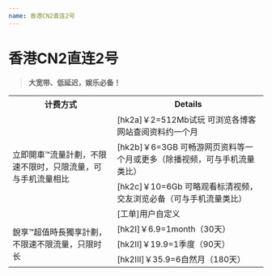 ```yaml
---
name: 香港CN2直连2号
---
```


# 香港CN2直连2号

> **大宽带、低延迟，娱乐必备！**

<table>
<tr>
<th>计费方式</th>
<th>Details</th>
</tr>
<tr>
<td rowspan="4">立即開車™流量計劃，不限速不限时，只限流量，可与手机流量相比</td>
<td>[hk2a]￥2=512Mb试玩 可浏览各博客网站查阅资料约一个月</td>
</tr>
<tr>
<td>[hk2b]￥6=3GB 可畅游网页资料等一个月或更多（除播视频，可与手机流量类比）</td>
</tr>
<tr>
<td>[hk2c]￥10=6Gb 可略观看标清视频，交友浏览必备（可与手机流量类比）</td>
</tr>
<tr>
<td>[工单]用户自定义</td>
</tr>

<tr>
<td rowspan="3">銳享™超值時長獨享計劃，不限速不限流量，只限时长</td>
<td>[hk2I]￥6.9=1month（30天）</td>
</tr>
<tr>
<td>[hk2II]￥19.9=1季度（90天）</td>
</tr>
<tr>
<td>[hk2III]￥35.9=6自然月（180天）</td>
</tr>
</table>






